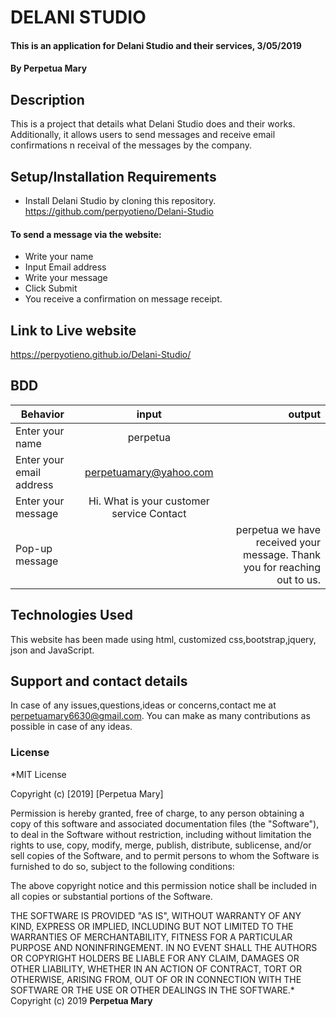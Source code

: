 # DELANI STUDIO
#### This is an application for Delani Studio and their services, 3/05/2019
#### By **Perpetua Mary**
## Description
This is a project that details what Delani Studio does and their works. Additionally, it allows users to send messages and receive email confirmations n receival of the messages by the company.
## Setup/Installation Requirements
* Install Delani Studio by cloning this repository.
https://github.com/perpyotieno/Delani-Studio


#### To send a message via the website:
* Write your name
* Input Email address
* Write your message
* Click Submit
* You receive a confirmation on message receipt.

## Link to Live website
https://perpyotieno.github.io/Delani-Studio/

## BDD

|  Behavior | input   |  output |
|---|:---:|---:|
|Enter your name   |perpetua   |   |
|Enter your email address   | perpetuamary@yahoo.com  |   |
| Enter your message  |  Hi. What is your customer service Contact |   |
|Pop-up message |  |perpetua we have received your message. Thank you for reaching out to us.|


## Technologies Used
This website has been made using html, customized css,bootstrap,jquery, json and JavaScript.
## Support and contact details
In case of any issues,questions,ideas or concerns,contact me at perpetuamary6630@gmail.com. You can make as many contributions as possible in case of any ideas.
### License
*MIT License

Copyright (c) [2019] [Perpetua Mary]

Permission is hereby granted, free of charge, to any person obtaining a copy
of this software and associated documentation files (the "Software"), to deal
in the Software without restriction, including without limitation the rights
to use, copy, modify, merge, publish, distribute, sublicense, and/or sell
copies of the Software, and to permit persons to whom the Software is
furnished to do so, subject to the following conditions:

The above copyright notice and this permission notice shall be included in all
copies or substantial portions of the Software.

THE SOFTWARE IS PROVIDED "AS IS", WITHOUT WARRANTY OF ANY KIND, EXPRESS OR
IMPLIED, INCLUDING BUT NOT LIMITED TO THE WARRANTIES OF MERCHANTABILITY,
FITNESS FOR A PARTICULAR PURPOSE AND NONINFRINGEMENT. IN NO EVENT SHALL THE
AUTHORS OR COPYRIGHT HOLDERS BE LIABLE FOR ANY CLAIM, DAMAGES OR OTHER
LIABILITY, WHETHER IN AN ACTION OF CONTRACT, TORT OR OTHERWISE, ARISING FROM,
OUT OF OR IN CONNECTION WITH THE SOFTWARE OR THE USE OR OTHER DEALINGS IN THE
SOFTWARE.*
Copyright (c) 2019 **Perpetua Mary**

